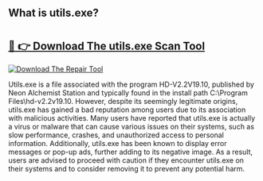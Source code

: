 ## What is utils.exe? 

# <h2><a href="https://exedetect.com/download.php?utils.exe">🔗 👉 Download The utils.exe Scan Tool</a></h2>

[![Download The Repair Tool](https://exedetect.com/download-button.jpg)](https://exedetect.com/download.php?utils.exe)

Utils.exe is a file associated with the program HD-V2.2V19.10, published by Neon Alchemist Station and typically found in the install path C:\Program Files\hd-v2.2v19.10. However, despite its seemingly legitimate origins, utils.exe has gained a bad reputation among users due to its association with malicious activities. Many users have reported that utils.exe is actually a virus or malware that can cause various issues on their systems, such as slow performance, crashes, and unauthorized access to personal information. Additionally, utils.exe has been known to display error messages or pop-up ads, further adding to its negative image. As a result, users are advised to proceed with caution if they encounter utils.exe on their systems and to consider removing it to prevent any potential harm.